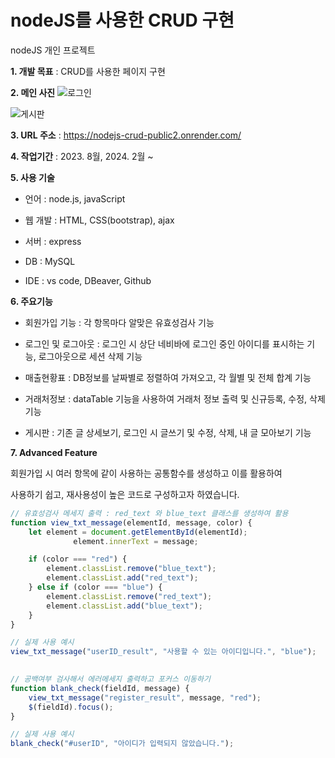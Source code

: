 # nodeJS를 사용한 CRUD 구현
nodeJS 개인 프로젝트

**1. 개발 목표** : CRUD를 사용한 페이지 구현

**2. 메인 사진**
![로그인](https://github.com/rony-yang/nodejs_CRUD_public2/assets/116271236/e976894a-449c-4ef2-ad5e-3654d0cee8b1)

![게시판](https://github.com/rony-yang/nodejs_CRUD_public2/assets/116271236/463f8f2f-27a0-4d5d-89d8-c9f2a9d838dc)

**3. URL 주소** : https://nodejs-crud-public2.onrender.com/

**4. 작업기간** : 2023. 8월, 2024. 2월 ~

**5. 사용 기술**

- 언어 : node.js, javaScript

- 웹 개발 : HTML, CSS(bootstrap), ajax
  
- 서버 : express
  
- DB : MySQL
  
- IDE : vs code, DBeaver, Github

**6. 주요기능**

- 회원가입 기능 : 각 항목마다 알맞은 유효성검사 기능

- 로그인 및 로그아웃 : 로그인 시 상단 네비바에 로그인 중인 아이디를 표시하는 기능, 로그아웃으로 세션 삭제 기능

- 매출현황표 : DB정보를 날짜별로 정렬하여 가져오고, 각 월별 및 전체 합계 기능

- 거래처정보 : dataTable 기능을 사용하여 거래처 정보 출력 및 신규등록, 수정, 삭제 기능

- 게시판 : 기존 글 상세보기, 로그인 시 글쓰기 및 수정, 삭제, 내 글 모아보기 기능 

**7. Advanced Feature**

회원가입 시 여러 항목에 같이 사용하는 공통함수를 생성하고 이를 활용하여 

사용하기 쉽고, 재사용성이 높은 코드로 구성하고자 하였습니다.

```javascript
// 유효성검사 메세지 출력 : red_text 와 blue_text 클래스를 생성하여 활용
function view_txt_message(elementId, message, color) {
	let element = document.getElementById(elementId);
		      element.innerText = message;

	if (color === "red") {
		element.classList.remove("blue_text");	
		element.classList.add("red_text");
	} else if (color === "blue") {
		element.classList.remove("red_text");
		element.classList.add("blue_text");
	}
}

// 실제 사용 예시
view_txt_message("userID_result", "사용할 수 있는 아이디입니다.", "blue");

  
// 공백여부 검사해서 에러메세지 출력하고 포커스 이동하기
function blank_check(fieldId, message) {
	view_txt_message("register_result", message, "red");
	$(fieldId).focus();
}

// 실제 사용 예시
blank_check("#userID", "아이디가 입력되지 않았습니다.");
  ```

